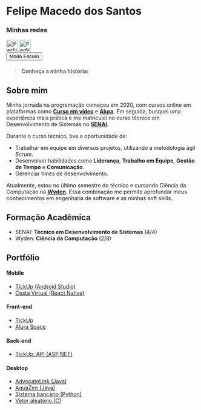 
# Felipe Macedo dos Santos

### Minhas redes
<a href="https://www.linkedin.com/in/felipe-macedo-dos-santos-37264a1b5/">
  <img src="https://img.freepik.com/vetores-premium/logotipo-linkedin_578229-227.jpg" alt="Perfil do LinkedIn de Felipe Macedo" width="30" height="30">
</a>
<a href="https://github.com/fmacedosantos/">
  <img src="https://play-lh.googleusercontent.com/PCpXdqvUWfCW1mXhH1Y_98yBpgsWxuTSTofy3NGMo9yBTATDyzVkqU580bfSln50bFU=w240-h480-rw" alt="Perfil do GitHub de Felipe Macedo" width="30" height="30">
</a>

<div id="dark-mode-toggle">
  <button onclick="toggleDarkMode()">Modo Escuro</button>
</div>

>**Conheça a minha história:**

## Sobre mim
Minha jornada na programação começou em 2020, com cursos online em plataformas como **[Curso em vídeo](https://www.cursoemvideo.com/)** e **[Alura](https://www.alura.com.br/)**. Em seguida, busquei uma experiência mais prática e me matriculei no curso técnico em Desenvolvimento de Sistemas no **[SENAI](https://sp.senai.br/unidade/campinaszerbini/)**.

Durante o curso técnico, tive a oportunidade de:
* Trabalhar em equipe em diversos projetos, utilizando a metodologia ágil _Scrum_.
* Desenvolver habilidades como **Liderança**, **Trabalho em Equipe**, **Gestão de Tempo** e **Comunicação**.
* Gerenciar times de desenvolvimento.

Atualmente, estou no último semestre do técnico e cursando Ciência da Computação na **[Wyden](https://www.wyden.com.br/)**. Essa combinação me permite aprofundar meus conhecimentos em engenharia de software e as minhas soft skills.

## Formação Acadêmica
* SENAI: **Técnico em Desenvolvimento de Sistemas** (4/4)
* Wyden: **Ciência da Computação** (2/8)

## Portfólio 

#### **Mobile**
<ul>
    <li><a href="https://github.com/fmacedosantos/tickUpMobile">TickUp (Android Studio)</a></li>
    <li><a href="https://github.com/fmacedosantos/mobile-orgs-cesta">Cesta Virtual (React Native)</a></li>
</ul>

#### **Front-end**
<ul>
    <li><a href="https://github.com/GustavoGuimaraes01/TickUp">TickUp</a></li>
    <li><a href="https://github.com/fmacedosantos/alura_space">Alura Space</a></li>
</ul>

#### **Back-end**
<ul>
  <li><a href="https://github.com/fmacedosantos/tickUpAPI">TickUp: API (ASP.NET)</a></li>
</ul>

#### **Desktop**
<ul>
    <li><a href="https://github.com/fmacedosantos/AdvocateLinkDesktop">AdvocateLink (Java)</a></li>
    <li><a href="https://github.com/fmacedosantos/AquaZen">AquaZen (Java)</a></li>
    <li><a href="https://github.com/fmacedosantos/sistema_bancario">Sistema bancário (Python)</a></li>
    <li><a href="https://github.com/fmacedosantos/vetorAleatorioC">Vetor aleatório (C)</a></li>
</ul>



<script>
function toggleDarkMode() {
  var body = document.body;
  var button = document.querySelector("#dark-mode-toggle button");

  body.classList.toggle("dark-mode");

  if (body.classList.contains("dark-mode")) {
    button.textContent = "Modo Claro";
  } else {
    button.textContent = "Modo Escuro";
  }

  saveModeState();
}

// cria uma função para salvar o estado do modo no localStorage
function saveModeState() {
    var body = document.body;
    if (body.classList.contains("dark-mode")) {
        localStorage.setItem("darkMode", "enabled");
    } else {
        localStorage.setItem("darkMode", "disabled");
    }
}

// carrega o estado do modo salvo no localStorage ao carregar a página
window.onload = function() {
    var darkModeState = localStorage.getItem("darkMode");
    var body = document.body;
    if (darkModeState === "enabled") {
        body.classList.add("dark-mode");
    } else {
        body.classList.remove("dark-mode");
    }
};

// adiciona um evento para salvar o estado do modo ao fechar a página
window.onbeforeunload = saveModeState;
</script>

<style>
/* estilos para os modos claro e escuro */
body {
    transition: background-color 0.4s ease;
}

div {
  margin-bottom: 20px;
}

.light-mode {
    background-color: #ffffff;
    color: #333333;
}

.dark-mode {
    background-color: #333333;
    color: #ffffff;
}

  .dark-mode a {
  color: #f0a500; 
}
</style>
